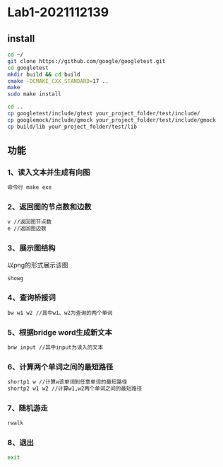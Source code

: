 # Lab1-2021112139

## install

```bash
cd ~/
git clone https://github.com/google/googletest.git
cd googletest
mkdir build && cd build
cmake -DCMAKE_CXX_STANDARD=17 ..
make
sudo make install

cd ..
cp googletest/include/gtest your_project_folder/test/include/
cp googlemock/include/gmock your_project_folder/test/include/gmock
cp build/lib your_project_folder/test/lib
```

## 功能
### 1、读入文本并生成有向图
```bash
命令行 make exe
```
### 2、返回图的节点数和边数
```bash
v //返回图节点数
e //返回图边数
```
### 3、展示图结构
以png的形式展示该图
```bash
showg
```
### 4、查询桥接词
```bash
bw w1 w2 //其中w1、w2为查询的两个单词
```

### 5、根据bridge word生成新文本
```bash
bnw input //其中input为读入的文本
```

### 6、计算两个单词之间的最短路径
```bash
shortp1 w //计算w该单词到任意单词的最短路径
shortp2 w1 w2 //计算w1,w2两个单词之间的最短路径
```

### 7、随机游走
```bash
rwalk
```

### 8、退出
```bash
exit
```